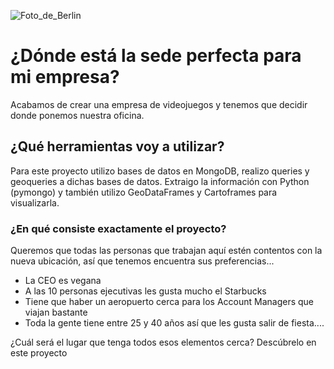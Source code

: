 ![Foto_de_Berlin](https://github.com/agalvezcorell/Project.3-Perfect_headquarters_place/blob/master/output/portada.jpg)

# ¿Dónde está la sede perfecta para mi empresa?
Acabamos de crear una empresa de videojuegos y tenemos que decidir donde ponemos nuestra oficina.

## ¿Qué herramientas voy a utilizar?
Para este proyecto utilizo bases de datos en MongoDB, realizo queries y geoqueries a dichas bases de datos.
Extraigo la información con Python (pymongo) y también utilizo GeoDataFrames y Cartoframes para visualizarla.

### ¿En qué consiste exactamente el proyecto?
Queremos que todas las personas que trabajan aquí estén contentos con la nueva ubicación, así que tenemos encuentra sus preferencias...

- La CEO es vegana
- A las 10 personas ejecutivas les gusta mucho el Starbucks
- Tiene que haber un aeropuerto cerca para los Account Managers que viajan bastante
- Toda la gente tiene entre 25 y 40 años así que les gusta salir de fiesta....


¿Cuál será el lugar que tenga todos esos elementos cerca?
Descúbrelo en este proyecto